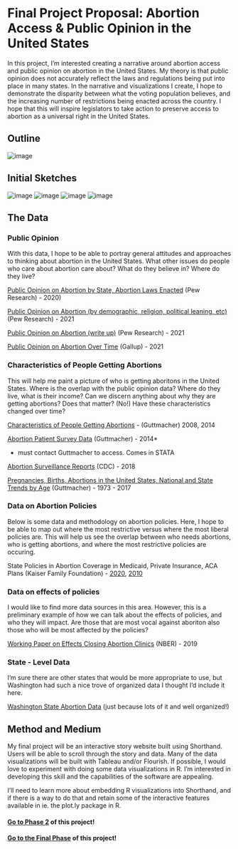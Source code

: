 # Final Project Proposal: Abortion Access & Public Opinion in the United States

In this project, I’m interested creating a narrative around abortion access and public opinion on abortion in the United States. My theory is that public opinion does not accurately reflect the laws and regulations being put into place in many states. In the narrative and visualizations I create, I hope to demonstrate the disparity between what the voting population believes, and the increasing number of restrictions being enacted across the country. I hope that this will inspire legislators to take action to preserve access to abortion as a universal right in the United States.

## Outline
![image](/outline1abort.png)

## Initial Sketches

![image](/IMG-5313.jpg)
![image](/IMG-5309.JPG)
![image](/IMG-5310.JPG)
![image](/IMG-5311.JPG)

## The Data
### Public Opinion
With this data, I hope to be able to portray general attitudes and approaches to thinking about abortion in the United States. What other issues do people who care about abortion care about? What do they believe in? Where do they live? 

[Public Opinion on Abortion by State, Abortion Laws Enacted](https://www.pewresearch.org/fact-tank/2020/01/21/do-state-laws-on-abortion-reflect-public-opinion/) (Pew Research) - 2020)

[Public Opinion on Abortion (by demographic, religion, political leaning, etc)](https://www.pewforum.org/fact-sheet/public-opinion-on-abortion/) (Pew Research) - 2021

[Public Opinion on Abortion (write up)](https://www.pewresearch.org/fact-tank/2021/05/06/about-six-in-ten-americans-say-abortion-should-be-legal-in-all-or-most-cases/) (Pew Research) - 2021

[Public Opinion on Abortion Over Time](https://news.gallup.com/poll/1576/abortion.aspx) (Gallup) - 2021


### Characteristics of People Getting Abortions
This will help me paint a picture of who is getting aboritons in the United States. Where is the overlap with the public opinion data? Where do they live, what is their income? Can we discern anything about why they are getting abortions? Does that matter? (No!) Have these characteristics changed over time?

[Characteristics of People Getting Abortions](https://www.guttmacher.org/sites/default/files/report_pdf/characteristics-us-abortion-patients-2014.pdf) - (Guttmacher) 2008, 2014

[Abortion Patient Survey Data](https://www.guttmacher.org/sites/default/files/dataset_documents/aps-2014-user-guide.pdf) (Guttmacher) - 2014*
* must contact Guttmacher to access. Comes in STATA

[Abortion Surveillance Reports](https://www.cdc.gov/reproductivehealth/data_stats/index.html) (CDC) - 2018

[Pregnancies, Births, Abortions in the United States, National and State Trends by Age](https://www.guttmacher.org/sites/default/files/report_downloads/pregnancies-births-abortions-us-1973-2017-appendix-tables.pdf) (Guttmacher) - 1973 - 2017


### Data on Abortion Policies
Below is some data and methodology on abortion policies. Here, I hope to be able to map out where the most restrictive versus where the most liberal policies are. This will help us see the overlap between who needs abortions, who is getting abortions, and where the most restrictive policies are occuring. 

State Policies in Abortion Coverage in Medicaid, Private Insurance, ACA Plans (Kaiser Family Foundation) - 
[2020](https://www.kff.org/womens-health-policy/issue-brief/interactive-how-state-policies-shape-access-to-abortion-coverage/), [2010](https://www.kff.org/report-section/abortion-interactive-2010/)


### Data on effects of policies
I would like to find more data sources in this area. However, this is a preliminary example of how we can talk about the effects of policies, and who they will impact. Are those that are most vocal against aboriton also those who will be most affected by the policies? 

[Working Paper on Effects Closing Abortion Clinics](https://www.nber.org/system/files/working_papers/w26362/w26362.pdf) (NBER) - 2019

### State - Level Data
I’m sure there are other states that would be more appropriate to use, but Washington had such a nice trove of organized data I thought I’d include it here.

[Washington State Abortion Data](https://www.doh.wa.gov/DataandStatisticalReports/HealthStatistics/AbortionPregnancy) (just because lots of it and well organized!)

## Method and Medium

My final project will be an interactive story website built using Shorthand. Users will be able to scroll through the story and data. Many of the data visualizations will be built with Tableau and/or Flourish. If possible, I would love to experiment with doing some data visualizations in R. I’m interested in developing this skill and the capabilities of the software are appealing.

I’ll need to learn more about embedding R visualizations into Shorthand, and if there is a way to do that and retain some of the interactive features available in ie. the plot.ly package in R.


#### [Go to Phase 2](/abortionpart2.md) of this project!
#### [Go to the Final Phase](/abortionpart3.md) of this project!
